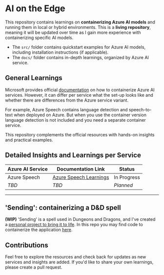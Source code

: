 # AI on the Edge

This repository contains learnings on **containerizing Azure AI models** and running them in local or hybrid environments. This is a **living repository**, meaning it will be updated over time as I gain more experience with containerizing specific AI models.

- The `src/` folder contains quickstart examples for Azure AI models, including installation instructions (if applicable).  
- The `docs/` folder contains in-depth learnings, organized by Azure AI service.

## General Learnings

Microsoft provides official [documentation](https://learn.microsoft.com/en-us/azure/ai-services/containers/container-faq) on how to containerize Azure AI services. However, it can differ per service what the set-up looks like and whether there are differences from the Azure service variant.

For example, Azure Speech contains language detection and speech-to-text when deployed on Azure. But when you use the container version language detection is not included and you need a separate container service.

This repository complements the official resources with hands-on insights and practical examples.

## Detailed Insights and Learnings per Service

| Azure AI Service | Documentation Link                                   | Status    |
|------------------|-------------------------------------------------------|-----------|
| Azure Speech     | [Azure Speech Learnings](docs/azure-speech-learnings.md) | In Progress |
| *TBD* | *TBD*                          | *Planned*  |

---

## 'Sending': containerizing a D&D spell

**(WIP)**
'Sending' is a spell used in Dungeons and Dragons, and I've created a [personal project to bring it to life](https://github.com/meganbloemsma/send-message). In this repo you may find code to containerize the application [here](https://github.com/meganbloemsma/ai-on-the-edge/src/sending-containerized).

## Contributions

Feel free to explore the resources and check back for updates as new services and insights are added. If you'd like to share your own learnings, please create a pull request.
